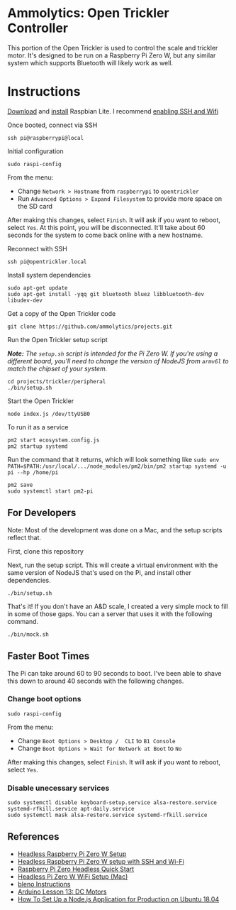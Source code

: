 # Ammolytics: Open Trickler Controller

This portion of the Open Trickler is used to control the scale and trickler motor. It's designed to be run on a Raspberry Pi Zero W, but any similar system which supports Bluetooth will likely work as well.

# Instructions

[Download](https://www.raspberrypi.org/downloads/raspbian/) and [install](https://www.raspberrypi.org/documentation/installation/installing-images/README.md) Raspbian Lite.
I recommend [enabling SSH and Wifi](https://desertbot.io/blog/setup-pi-zero-w-headless-wifi)

Once booted, connect via SSH
```
ssh pi@raspberrypi@local
```

Initial configuration
```
sudo raspi-config
```

From the menu:
- Change `Network > Hostname` from `raspberrypi` to `opentrickler` 
- Run `Advanced Options > Expand Filesystem` to provide more space on the SD card

After making this changes, select `Finish`. It will ask if you want to reboot, select `Yes`.
At this point, you will be disconnected. It'll take about 60 seconds for the system to come back online with a new hostname.

Reconnect with SSH
```
ssh pi@opentrickler.local
```

Install system dependencies

```
sudo apt-get update
sudo apt-get install -yqq git bluetooth bluez libbluetooth-dev libudev-dev
```

Get a copy of the Open Trickler code
```
git clone https://github.com/ammolytics/projects.git
```

Run the Open Trickler setup script

_**Note:** The `setup.sh` script is intended for the Pi Zero W. If you're using a different board, you'll need to change the version of NodeJS from `armv6l` to match the chipset of your system._
```
cd projects/trickler/peripheral
./bin/setup.sh
```

Start the Open Trickler
```
node index.js /dev/ttyUSB0
```

To run it as a service
```
pm2 start ecosystem.config.js
pm2 startup systemd
```
Run the command that it returns, which will look something like `sudo env PATH=$PATH:/usr/local/.../node_modules/pm2/bin/pm2 startup systemd -u pi --hp /home/pi
`
```
pm2 save
sudo systemctl start pm2-pi
```

## For Developers

Note: Most of the development was done on a Mac, and the setup scripts reflect that.

First, clone this repository

Next, run the setup script. This will create a virtual environment with the same version of NodeJS that's used on the Pi, and install other dependencies.
```
./bin/setup.sh
```

That's it! If you don't have an A&D scale, I created a very simple mock to fill in some of those gaps. You can a server that uses it with the following command.
```
./bin/mock.sh
```

## Faster Boot Times

The Pi can take around 60 to 90 seconds to boot. I've been able to shave this down to around 40 seconds with the following changes.

### Change boot options
```
sudo raspi-config
```

From the menu:
- Change `Boot Options > Desktop /  CLI` to `B1 Console` 
- Change `Boot Options > Wait for Network at Boot` to `No`

After making this changes, select `Finish`. It will ask if you want to reboot, select `Yes`.


### Disable unecessary services
```
sudo systemctl disable keyboard-setup.service alsa-restore.service systemd-rfkill.service apt-daily.service
sudo systemctl mask alsa-restore.service systemd-rfkill.service
```


## References
- [Headless Raspberry Pi Zero W Setup](https://dev.to/vorillaz/headless-raspberry-pi-zero-w-setup-3llj)
- [Headless Raspberry Pi Zero W setup with SSH and Wi-Fi](https://medium.com/@jay_proulx/headless-raspberry-pi-zero-w-setup-with-ssh-and-wi-fi-8ddd8c4d2742)
- [Raspberry Pi Zero Headless Quick Start](https://learn.adafruit.com/raspberry-pi-zero-creation?view=all)
- [Headless Pi Zero W WiFi Setup (Mac)](https://desertbot.io/blog/setup-pi-zero-w-headless-wifi)
- [bleno Instructions](https://github.com/noble/bleno)
- [Arduino Lesson 13: DC Motors](https://learn.adafruit.com/adafruit-arduino-lesson-13-dc-motors?view=all)
- [How To Set Up a Node.js Application for Production on Ubuntu 18.04](https://www.digitalocean.com/community/tutorials/how-to-set-up-a-node-js-application-for-production-on-ubuntu-18-04)
